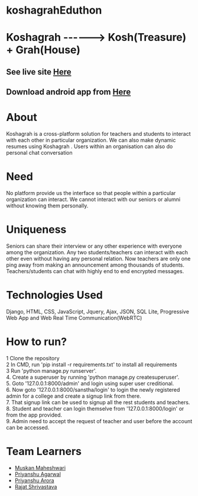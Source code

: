 # koshagrahEduthon

# Koshagrah  ------>  Kosh(Treasure) +  Grah(House)

## See live site <a href="https://koshagrah.pythonanywhere.com">Here</a>

## Download android app from <a href="https://koshagrah.pythonanywhere.com/static/img/base.apk">Here</a>

# About
Koshagrah is a cross-platform solution for teachers and students to interact with each other in particular organization. 
We can also make dynamic resumes using Koshagrah .
Users within an organisation can also do personal chat conversation

# Need
No platform provide us the interface so that  people within a particular organization can interact.
We cannot interact with our seniors or alumni without knowing them personally.

# Uniqueness
Seniors can share their interview or any other experience with everyone among the organization.
Any two students/teachers can interact with each other even without having any personal relation.
Now teachers are only one ping away from making an announcement among thousands of students.
Teachers/students can chat with highly end to end encrypted messages.

# Technologies Used
Django,
HTML,
CSS,
JavaScript,
Jquery,
Ajax,
JSON,
SQL Lite,
Progressive Web App and
Web Real Time Communication(WebRTC)

# How to run?
1 Clone the repository<br>
2 In CMD, run 'pip install -r requirements.txt' to install all requirements<br>
3 Run 'python manage.py runserver'.<br>
4. Create a superuser by running 'python manage.py createsuperuser'.<br>
5. Goto '127.0.0.1:8000/admin' and login using super user creditional.<br>
6. Now goto '127.0.0.1:8000/sanstha/login' to login the newly registered admin for a college and create a signup link from there.<br>
7. That signup link can be used to signup all the rest students and teachers. <br>
8. Student and teacher can login themselve from '127.0.0.1:8000/login' or from the app provided.<br>
9. Admin need to accept the request of teacher and user before the account can be accessed. <br>

# Team Learners
- [Muskan Maheshwari](https://github.com/Muskan02)
- [Priyanshu Agarwal](https://github.com/impriyanshu)
- [Priyanshu Arora](https://github.com/priyanshuarora1)
- [Rajat Shrivastava](https://github.com/rajathandsom)



